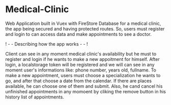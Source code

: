 # Medical-Clinic

Web Application built in Vuex with FireStore Database for a medical clinic, the app being secured and having protected routes.
So, users must register and login to can access data and make appointments to see a doctor.

! - - Describing how the app works - - !

Client can see in any moment medical clinic's availability but he must to register and login if he wants to make a new appoitment for himself.
After login, a localstorage token will be registered and we will can see in any moment user's informations like: phone number, years old, fullname.
To make a new appointment, users must choose a specialization he wants to go, and after that choose a date from the calendar. If there are places available, he can choose one of them and submit. 
Also, he cand cancel his unfinished appointments in any momoent by cliking the remove button in his history list of appointments.
